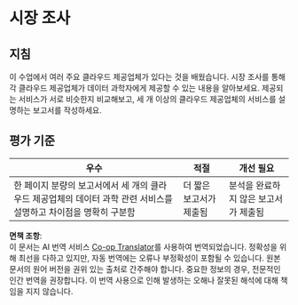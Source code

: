 <!--
CO_OP_TRANSLATOR_METADATA:
{
  "original_hash": "96f3696153d9ed54b19a1bb65438c104",
  "translation_date": "2025-08-24T13:08:39+00:00",
  "source_file": "5-Data-Science-In-Cloud/17-Introduction/assignment.md",
  "language_code": "ko"
}
-->
# 시장 조사

## 지침

이 수업에서 여러 주요 클라우드 제공업체가 있다는 것을 배웠습니다. 시장 조사를 통해 각 클라우드 제공업체가 데이터 과학자에게 제공할 수 있는 내용을 알아보세요. 제공되는 서비스가 서로 비슷한지 비교해보고, 세 개 이상의 클라우드 제공업체의 서비스를 설명하는 보고서를 작성하세요.

## 평가 기준

우수 | 적절 | 개선 필요
--- | --- | --- |
한 페이지 분량의 보고서에서 세 개의 클라우드 제공업체의 데이터 과학 관련 서비스를 설명하고 차이점을 명확히 구분함 | 더 짧은 보고서가 제출됨 | 분석을 완료하지 않은 보고서가 제출됨

**면책 조항**:  
이 문서는 AI 번역 서비스 [Co-op Translator](https://github.com/Azure/co-op-translator)를 사용하여 번역되었습니다. 정확성을 위해 최선을 다하고 있지만, 자동 번역에는 오류나 부정확성이 포함될 수 있습니다. 원본 문서의 원어 버전을 권위 있는 출처로 간주해야 합니다. 중요한 정보의 경우, 전문적인 인간 번역을 권장합니다. 이 번역 사용으로 인해 발생하는 오해나 잘못된 해석에 대해 책임을 지지 않습니다.